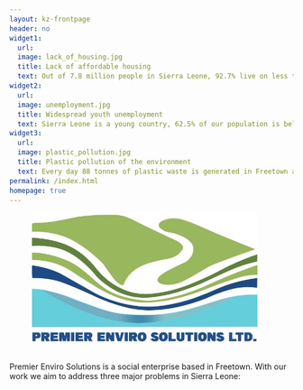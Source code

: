 ```yaml
---
layout: kz-frontpage
header: no
widget1:
  url: 
  image: lack_of_housing.jpg
  title: Lack of affordable housing
  text: Out of 7.8 million people in Sierra Leone, 92.7% live on less than $5 a day. Lack of affordable housing is a big problem. In Freetown alone, 280,000 more houses are needed by 2028.
widget2:
  url: 
  image: unemployment.jpg
  title: Widespread youth unemployment
  text: Sierra Leone is a young country, 62.5% of our population is below 25. While that creates a lot of opportunities, it is also a challenge as currently the unemployment rate amongst youth is alarmingly high.
widget3:
  url: 
  image: plastic_pollution.jpg
  title: Plastic pollution of the environment
  text: Every day 88 tonnes of plastic waste is generated in Freetown alone; 23% of that is collected and disposed of in dumpsites, the remaining 68 tonnes/day pollute our environment, blocks waterways and drains causing flooding, or are openly burnt.
permalink: /index.html
homepage: true
---
```


<div class="row t30">
  <figure>
    <img src="/images/logo.jpg" width="400" itemprop="image" class="center">
  </figure>
</div>

<br/>
Premier Enviro Solutions is a social enterprise based in Freetown. With our work we aim to address three major problems in Sierra Leone:

